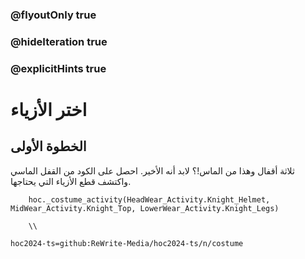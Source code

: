 ### @flyoutOnly true
### @hideIteration true
### @explicitHints true

# اختر الأزياء

## الخطوة الأولى
ثلاثة أقفال وهذا من الماس!؟ لابد أنه الأخير. احصل على الكود من القفل الماسي واكتشف قطع الأزياء التي يحتاجها.


```ghost
    hoc._costume_activity(HeadWear_Activity.Knight_Helmet, MidWear_Activity.Knight_Top, LowerWear_Activity.Knight_Legs)
```
```template     
    \\
```

```package
hoc2024-ts=github:ReWrite-Media/hoc2024-ts/n/costume
```